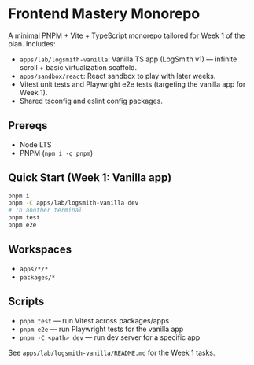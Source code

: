 # Frontend Mastery Monorepo

A minimal PNPM + Vite + TypeScript monorepo tailored for Week 1 of the plan.
Includes:
- `apps/lab/logsmith-vanilla`: Vanilla TS app (LogSmith v1) — infinite scroll + basic virtualization scaffold.
- `apps/sandbox/react`: React sandbox to play with later weeks.
- Vitest unit tests and Playwright e2e tests (targeting the vanilla app for Week 1).
- Shared tsconfig and eslint config packages.

## Prereqs
- Node LTS
- PNPM (`npm i -g pnpm`)

## Quick Start (Week 1: Vanilla app)
```bash
pnpm i
pnpm -C apps/lab/logsmith-vanilla dev
# In another terminal
pnpm test
pnpm e2e
```

## Workspaces
- `apps/*/*`
- `packages/*`

## Scripts
- `pnpm test` — run Vitest across packages/apps
- `pnpm e2e` — run Playwright tests for the vanilla app
- `pnpm -C <path> dev` — run dev server for a specific app

See `apps/lab/logsmith-vanilla/README.md` for the Week 1 tasks.
